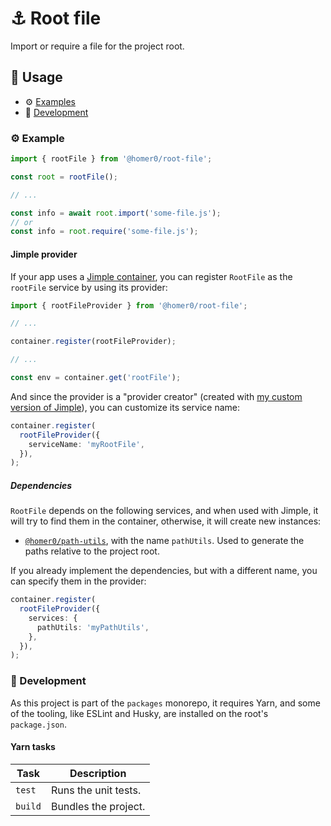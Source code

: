 # ⚓️ Root file

Import or require a file for the project root.

## 🍿 Usage

- ⚙️ [Examples](#%EF%B8%8F-examples)
- 🤘 [Development](#-development)

### ⚙️ Example

```ts
import { rootFile } from '@homer0/root-file';

const root = rootFile();

// ...

const info = await root.import('some-file.js');
// or
const info = root.require('some-file.js');
```

#### Jimple provider

If your app uses a [Jimple container](https://npmjs.com/package/jimple), you can register `RootFile` as the `rootFile` service by using its provider:

```ts
import { rootFileProvider } from '@homer0/root-file';

// ...

container.register(rootFileProvider);

// ...

const env = container.get('rootFile');
```

And since the provider is a "provider creator" (created with [my custom version of Jimple](https:///npmjs.com/package/@homer0/jimple)), you can customize its service name:

```ts
container.register(
  rootFileProvider({
    serviceName: 'myRootFile',
  }),
);
```

##### Dependencies

`RootFile` depends on the following services, and when used with Jimple, it will try to find them in the container, otherwise, it will create new instances:

- [`@homer0/path-utils`](https://npmjs.com/package/@homer0/path-utils), with the name `pathUtils`. Used to generate the paths relative to the project root.

If you already implement the dependencies, but with a different name, you can specify them in the provider:

```ts
container.register(
  rootFileProvider({
    services: {
      pathUtils: 'myPathUtils',
    },
  }),
);
```

### 🤘 Development

As this project is part of the `packages` monorepo, it requires Yarn, and some of the tooling, like ESLint and Husky, are installed on the root's `package.json`.

#### Yarn tasks

| Task    | Description          |
| ------- | -------------------- |
| `test`  | Runs the unit tests. |
| `build` | Bundles the project. |

